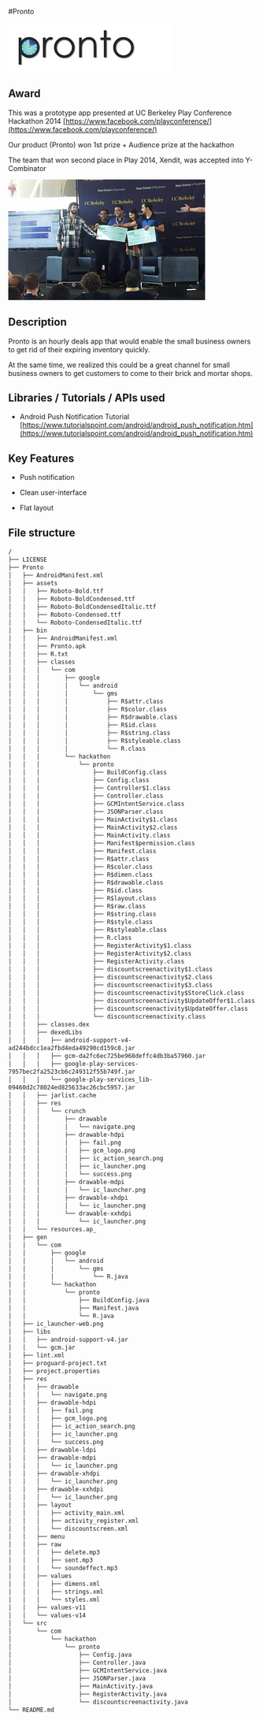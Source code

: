 #Pronto

![alt tag](https://raw.githubusercontent.com/mozadeh/pronto/master/new_logo1.jpg)

## Award

This was a prototype app presented at UC Berkeley Play Conference Hackathon 2014 [https://www.facebook.com/playconference/](https://www.facebook.com/playconference/)


Our product (Pronto) won 1st prize + Audience prize at the hackathon

The team that won second place in Play 2014, Xendit, was accepted into Y-Combinator

![alt tag](https://raw.githubusercontent.com/mozadeh/pronto/master/award.jpg)

## Description

Pronto is an hourly deals app that would enable the small business owners to get rid of their expiring inventory quickly.

At the same time, we realized this could be a great channel for small business owners to get customers to come to their brick and mortar shops.

## Libraries / Tutorials / APIs used

- Android Push Notification Tutorial [https://www.tutorialspoint.com/android/android_push_notification.htm](https://www.tutorialspoint.com/android/android_push_notification.htm)

## Key Features

- Push notification

- Clean user-interface

- Flat layout


## File structure

```
/
├── LICENSE
├── Pronto
│   ├── AndroidManifest.xml
│   ├── assets
│   │   ├── Roboto-Bold.ttf
│   │   ├── Roboto-BoldCondensed.ttf
│   │   ├── Roboto-BoldCondensedItalic.ttf
│   │   ├── Roboto-Condensed.ttf
│   │   └── Roboto-CondensedItalic.ttf
│   ├── bin
│   │   ├── AndroidManifest.xml
│   │   ├── Pronto.apk
│   │   ├── R.txt
│   │   ├── classes
│   │   │   └── com
│   │   │       ├── google
│   │   │       │   └── android
│   │   │       │       └── gms
│   │   │       │           ├── R$attr.class
│   │   │       │           ├── R$color.class
│   │   │       │           ├── R$drawable.class
│   │   │       │           ├── R$id.class
│   │   │       │           ├── R$string.class
│   │   │       │           ├── R$styleable.class
│   │   │       │           └── R.class
│   │   │       └── hackathon
│   │   │           └── pronto
│   │   │               ├── BuildConfig.class
│   │   │               ├── Config.class
│   │   │               ├── Controller$1.class
│   │   │               ├── Controller.class
│   │   │               ├── GCMIntentService.class
│   │   │               ├── JSONParser.class
│   │   │               ├── MainActivity$1.class
│   │   │               ├── MainActivity$2.class
│   │   │               ├── MainActivity.class
│   │   │               ├── Manifest$permission.class
│   │   │               ├── Manifest.class
│   │   │               ├── R$attr.class
│   │   │               ├── R$color.class
│   │   │               ├── R$dimen.class
│   │   │               ├── R$drawable.class
│   │   │               ├── R$id.class
│   │   │               ├── R$layout.class
│   │   │               ├── R$raw.class
│   │   │               ├── R$string.class
│   │   │               ├── R$style.class
│   │   │               ├── R$styleable.class
│   │   │               ├── R.class
│   │   │               ├── RegisterActivity$1.class
│   │   │               ├── RegisterActivity$2.class
│   │   │               ├── RegisterActivity.class
│   │   │               ├── discountscreenactivity$1.class
│   │   │               ├── discountscreenactivity$2.class
│   │   │               ├── discountscreenactivity$3.class
│   │   │               ├── discountscreenactivity$StoreClick.class
│   │   │               ├── discountscreenactivity$UpdateOffer$1.class
│   │   │               ├── discountscreenactivity$UpdateOffer.class
│   │   │               └── discountscreenactivity.class
│   │   ├── classes.dex
│   │   ├── dexedLibs
│   │   │   ├── android-support-v4-ad244bdcc1ea2fbd4eda49290cd159c8.jar
│   │   │   ├── gcm-da2fc6ec725be968deffc4db3ba57960.jar
│   │   │   ├── google-play-services-7957bec2fa2523cb6c249312f55b749f.jar
│   │   │   └── google-play-services_lib-09460d2c78024ed825633ac26cbc5957.jar
│   │   ├── jarlist.cache
│   │   ├── res
│   │   │   └── crunch
│   │   │       ├── drawable
│   │   │       │   └── navigate.png
│   │   │       ├── drawable-hdpi
│   │   │       │   ├── fail.png
│   │   │       │   ├── gcm_logo.png
│   │   │       │   ├── ic_action_search.png
│   │   │       │   ├── ic_launcher.png
│   │   │       │   └── success.png
│   │   │       ├── drawable-mdpi
│   │   │       │   └── ic_launcher.png
│   │   │       ├── drawable-xhdpi
│   │   │       │   └── ic_launcher.png
│   │   │       └── drawable-xxhdpi
│   │   │           └── ic_launcher.png
│   │   └── resources.ap_
│   ├── gen
│   │   └── com
│   │       ├── google
│   │       │   └── android
│   │       │       └── gms
│   │       │           └── R.java
│   │       └── hackathon
│   │           └── pronto
│   │               ├── BuildConfig.java
│   │               ├── Manifest.java
│   │               └── R.java
│   ├── ic_launcher-web.png
│   ├── libs
│   │   ├── android-support-v4.jar
│   │   └── gcm.jar
│   ├── lint.xml
│   ├── proguard-project.txt
│   ├── project.properties
│   ├── res
│   │   ├── drawable
│   │   │   └── navigate.png
│   │   ├── drawable-hdpi
│   │   │   ├── fail.png
│   │   │   ├── gcm_logo.png
│   │   │   ├── ic_action_search.png
│   │   │   ├── ic_launcher.png
│   │   │   └── success.png
│   │   ├── drawable-ldpi
│   │   ├── drawable-mdpi
│   │   │   └── ic_launcher.png
│   │   ├── drawable-xhdpi
│   │   │   └── ic_launcher.png
│   │   ├── drawable-xxhdpi
│   │   │   └── ic_launcher.png
│   │   ├── layout
│   │   │   ├── activity_main.xml
│   │   │   ├── activity_register.xml
│   │   │   └── discountscreen.xml
│   │   ├── menu
│   │   ├── raw
│   │   │   ├── delete.mp3
│   │   │   ├── sent.mp3
│   │   │   └── soundeffect.mp3
│   │   ├── values
│   │   │   ├── dimens.xml
│   │   │   ├── strings.xml
│   │   │   └── styles.xml
│   │   ├── values-v11
│   │   └── values-v14
│   └── src
│       └── com
│           └── hackathon
│               └── pronto
│                   ├── Config.java
│                   ├── Controller.java
│                   ├── GCMIntentService.java
│                   ├── JSONParser.java
│                   ├── MainActivity.java
│                   ├── RegisterActivity.java
│                   └── discountscreenactivity.java
└── README.md
```

